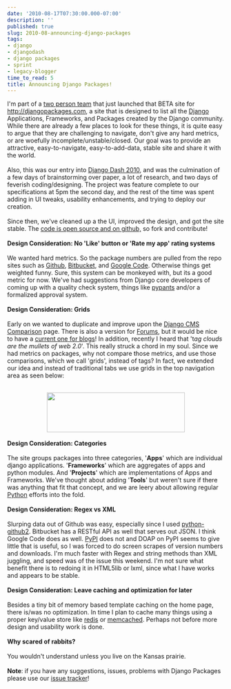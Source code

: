 ```yaml
---
date: '2010-08-17T07:30:00.000-07:00'
description: ''
published: true
slug: 2010-08-announcing-django-packages
tags:
- django
- djangodash
- django packages
- sprint
- legacy-blogger
time_to_read: 5
title: Announcing Django Packages!
---
```


I'm part of a <a href="http://djangodash.com/teams/scared-of-rabbits/">two person team</a> that just launched that BETA site for <a href="http://djangopackages.com/">http://djangopackages.com</a>, a site that is designed to list all the <a href="http://djangoproject.com/">Django</a> Applications, Frameworks, and Packages created by the Django community. While there are already a few places to look for these things, it is quite easy to argue that they are challenging to navigate, don't give any hard metrics, or are woefully incomplete/unstable/closed. Our goal was to provide an attractive, easy-to-navigate, easy-to-add-data, stable site and share it with the world.<br /><br />Also, this was our entry into <a href="http://djangodash.com/">Django Dash 2010</a>, and was the culmination of a few days of brainstorming over paper, a lot of research, and two days of feverish coding/designing. The project was feature complete to our specifications at 5pm the second day, and the rest of the time was spent adding in UI tweaks, usability enhancements, and trying to deploy our creation.<br /><br />Since then, we've cleaned up a the UI, improved the design, and got the site stable. The <a href="http://github.com/opencomparison/opencomparison">code is open source and on github,</a> so fork and contribute!<br /><br /><b>Design Consideration: No 'Like' button or 'Rate my app' rating systems</b><br /><br />We wanted hard metrics. So the package numbers are pulled from the repo sites such as <a href="http://github.com/">Github</a>, <a href="http://bitbucket.com/">Bitbucket</a>, and <a href="http://code.google.com/hosting/">Google Code</a>. Otherwise things get weighted funny. Sure, this system can be monkeyed with, but its a good metric for now. We've had suggestions from Django core developers of coming up with a quality check system, things like <a href="http://pypants.org/">pypants</a>&nbsp;and/or a formalized approval system.<br /><br /><b>Design Consideration: Grids</b><br /><br />Early on we wanted to duplicate and improve upon the <a href="http://code.djangoproject.com/wiki/CMSAppsComparison">Django CMS Comparison</a>&nbsp;page. There is also a version for <a href="http://code.djangoproject.com/wiki/ForumAppsComparison">Forums</a>, but it would be nice to have a <a href="http://pydanny.blogspot.com/2009/04/show-me-your-open-source-django-blog.html">current one for blogs</a>! In addition,&nbsp;recently I heard that 't<i>ag clouds are the mullets of web 2.0</i>'. This really struck a chord in my soul. Since we had metrics on packages, why not compare those metrics, and use those comparisons, which we call 'grids', instead of tags? In fact, we extended our idea and instead of traditional tabs we use grids in the top navigation area as seen below:<br /><br /><div class="separator" style="clear: both; text-align: center;"><a href="http://1.bp.blogspot.com/_KEFU5_uGRyw/TGok9P6U5BI/AAAAAAAAAw4/KOlaapAL6ZE/s1600/Screen+shot+2010-08-17+at+12.57.44+AM.png" style="margin-left: 1em; margin-right: 1em;"><img border="0" height="92" src="http://1.bp.blogspot.com/_KEFU5_uGRyw/TGok9P6U5BI/AAAAAAAAAw4/KOlaapAL6ZE/s320/Screen+shot+2010-08-17+at+12.57.44+AM.png" width="320" /></a></div><br /><b>Design Consideration: Categories</b><br /><br />The site groups packages into three categories, '<b>Apps</b>' which are individual django applications. '<b>Frameworks</b>' which are aggregates of apps and python modules. And '<b>Projects</b>' which are implementations of Apps and Frameworks. We've thought about adding '<b>Tools</b>' but weren't sure if there was anything that fit that concept, and we are leery about allowing regular <a href="http://python.org/">Python</a> efforts into the fold.<br /><br /><b>Design Consideration: Regex vs XML</b><br /><br />Slurping data out of Github was easy, especially since I used <a href="http://github.com/pydanny/python-github2">python-github2</a>. Bitbucket has a RESTful API as well that serves out JSON. I think Google Code does as well. <a href="http://pypi.python.org/">PyPI</a> does not and DOAP on PyPI seems to give little that is useful, so I was forced to do screen scrapes of version numbers and downloads. I'm much faster with Regex and string methods than XML juggling, and speed was of the issue this weekend. I'm not sure what benefit there is to redoing it in HTML5lib or lxml, since what I have works and appears to be stable.<br /><br /><b>Design Consideration: Leave caching and optimization for later</b><br /><br />Besides a tiny bit of memory based template caching on the home page, there is/was no optimization. In time I plan to cache many things using a proper key/value store like <a href="http://code.google.com/p/redis/">redis</a> or <a href="http://memcached.org/">memcached</a>. Perhaps not before more design and usability work is done.<br /><br /><b>Why scared of rabbits?</b><br /><br />You wouldn't understand unless you live on the Kansas prairie.<br /><br /><b>Note</b>: if you have any suggestions, issues, problems with Django Packages please use our <a href="http://github.com/opencomparison/opencomparison/issues">issue tracker</a>!